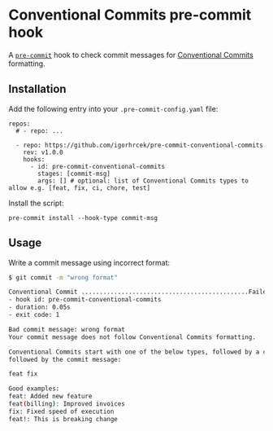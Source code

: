 # Conventional Commits pre-commit hook

A [`pre-commit`](https://pre-commit.com) hook to check commit messages for [Conventional Commits](https://conventionalcommits.org) formatting.

## Installation
Add the following entry into your `.pre-commit-config.yaml` file:
```
repos:
  # - repo: ...

  - repo: https://github.com/igorhrcek/pre-commit-conventional-commits
    rev: v1.0.0
    hooks:
      - id: pre-commit-conventional-commits
        stages: [commit-msg]
        args: [] # optional: list of Conventional Commits types to allow e.g. [feat, fix, ci, chore, test]
```

Install the script:
```
pre-commit install --hook-type commit-msg
```

## Usage
Write a commit message using incorrect format:
```bash
$ git commit -m "wrong format"

Conventional Commit ..............................................Failed
- hook id: pre-commit-conventional-commits
- duration: 0.05s
- exit code: 1

Bad commit message: wrong format
Your commit message does not follow Conventional Commits formatting.

Conventional Commits start with one of the below types, followed by a colon,
followed by the commit message:

feat fix

Good examples:
feat: Added new feature
feat(billing): Improved invoices
fix: Fixed speed of execution
feat!: This is breaking change
